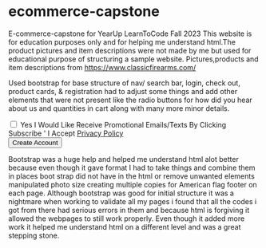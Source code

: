 # ecommerce-capstone
E-commerce-capstone for YearUp LearnToCode Fall 2023
This website is for education purposes only and for helping me understand html.The product pictures and item descriptions were not made by me but used for educational purpose of structuring a  sample website.
Pictures,products and item descriptions from https://www.classicfirearms.com/

Used bootstrap for base structure of nav/ search bar, login, check out, product cards, & registration had to adjust some things and add other elements that were not present like the radio buttons for how did you hear about us and quantities in cart along with many more minor details.
     <div class="mb-3 form-check">
        <input type="checkbox" class="form-check-input" id="exampleCheck1">
        <label class="form-check-label" for="exampleCheck1"> Yes I Would Like Receive Promotional Emails/Texts By
          Clicking Subscribe ' I Accept <a href="">Privacy Policy</a> </label>
      </div>
      <button type="submit" class="btn btn-primary"> Create Account</button>
    </form>

  
  
Bootstrap was a huge help and helped me understand html alot better because even though it gave format I had to take things and combine them in places boot strap did not have in the html or remove unwanted elements 
manipulated photo size creating multiple copies for American flag footer on each page.
Although bootstrap was good for initial structure it was a nightmare when working to validate all my pages i found that all the codes i got from there had serious errors in them and because html is forgiving it allowed the webpages to still work properly. Even though it added more work it helped me understand html on a different level and was a great stepping stone.


<img src="">
<img src="">
<img src="">
<img src="">
<img src="">

